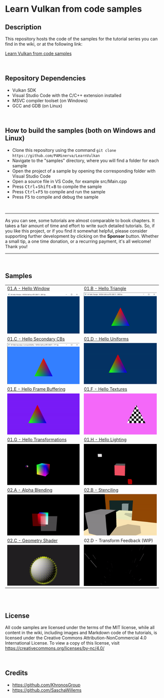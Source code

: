 # Learn Vulkan from code samples
## Description
This repository hosts the code of the samples for the tutorial series you can find in the wiki, or at the following link:<br />

[Learn Vulkan from code samples](https://paminerva.github.io/docs/LearnVulkan/LearnVulkan)

<br>

## Repository Dependencies

- Vulkan SDK
- Visual Studio Code with the C/C++ extension installed
- MSVC compiler toolset (on Windows)
- GCC and GDB (on Linux)

<br>

## How to build the samples (both on Windows and Linux)

- Clone this repository using the command ```git clone https://github.com/PAMinerva/LearnVulkan```
- Navigate to the "samples" directory, where you will find a folder for each sample
- Open the project of a sample by opening the corresponding folder with Visual Studio Code
- Open a source file in VS Code, for example src/Main.cpp
- Press <kbd>Ctrl</kbd>+<kbd>Shift</kbd>+<kbd>B</kbd> to compile the sample
- Press <kbd>Ctrl</kbd>+<kbd>F5</kbd> to compile and run the sample
- Press <kbd>F5</kbd> to compile and debug the sample

<br>

***
As you can see, some tutorials are almost comparable to book chapters. It takes a fair amount of time and effort to write such detailed tutorials. So, if you like this project, or if you find it somewhat helpful, please consider supporting further development by clicking on the **Sponsor** button. Whether a small tip, a one time donation, or a recurring payment, it's all welcome! Thank you! <br>
***

<br>

## Samples

<table>
 <tr>
  <td><a href="https://github.com/PAMinerva/LearnVulkan/tree/master/samples/01A-VkHelloWindow">01.A - Hello Window</a></td>
  <td><a href="https://github.com/PAMinerva/LearnVulkan/tree/master/samples/01B-VkHelloTriangle">01.B - Hello Triangle</a></td>
 </tr>
 <tr>
  <td><img src="images/vkHelloWindow.png"></td>
  <td><img src="images/VKHelloTriangle.png"></td>
 </tr>
 <tr>
  <td><a href="https://github.com/PAMinerva/LearnVulkan/tree/master/samples/01C-VkHelloSCBs">01.C - Hello Secondary CBs</a></td>
  <td><a href="https://github.com/PAMinerva/LearnVulkan/tree/master/samples/01D-VkHelloUniforms">01.D - Hello Uniforms</a></td>
  <!-- <td> </td>  -->
 </tr>
  <tr>
  <td><img src="images/VKHelloSCBs.png"></td>
  <td><img src="images/VKHelloUniforms.gif"></td>
  <!-- <td> </td>  -->
 </tr>
 <td><a href="https://github.com/PAMinerva/LearnVulkan/tree/master/samples/01E-VkHelloFrameBuffering">01.E - Hello Frame Buffering</a></td>
  <td><a href="https://github.com/PAMinerva/LearnVulkan/tree/master/samples/01F-VkHelloTextures">01.F - Hello Textures</a></td>
  <!-- <td> </td>  -->
 </tr>
  <tr>
  <td><img src="images/vkHelloFrameBuffering.gif"></td>
  <td><img src="images/VKHelloTextures.gif"></td>
  <!-- <td> </td>  -->
 </tr>
  <tr>
  <td><a href="https://github.com/PAMinerva/LearnVulkan/tree/master/samples/01G-VkHelloTransformations">01.G - Hello Transformations</a></td>
  <td><a href="https://github.com/PAMinerva/LearnVulkan/tree/master/samples/01H-VkHelloLighting">01.H - Hello Lighting</a>&nbsp;&nbsp;&nbsp;&nbsp;&nbsp;&nbsp;&nbsp;&nbsp;&nbsp;&nbsp;&nbsp;&nbsp;&nbsp;&nbsp;&nbsp;</td>
  <!-- <td> </td>  -->
 </tr>
  <tr>
  <td><img src="images/vkHelloTransformations.gif"></td>
  <td><img src="images/vkHelloLighting.gif"></td>
  <!-- <td> </td>  -->
 </tr>
 <tr>
  <td><a href="https://github.com/PAMinerva/LearnVulkan/tree/master/samples/02A-VkAlphaBlending">02.A - Alpha Blending</a></td>
  <td><a href="https://github.com/PAMinerva/LearnVulkan/tree/master/samples/02B-VkStenciling">02.B - Stenciling</a></td>
  <!-- <td> </td>  -->
 </tr>
 <tr>
  <td><img src="images/vkAlphaBlending.gif"></td>
  <td><img src="images/vkStenciling.gif"></td>
  <!-- <td> </td>  -->
 </tr>
  <tr>
  <td><a href="https://github.com/PAMinerva/LearnVulkan/tree/master/samples/02C-VkGeometryShader">02.C - Geometry Shader</a></td>
  <td>02.D - Transform Feedback (WIP)</td>
  <!-- <td> </td>  -->
 </tr>
 <tr>
  <td><img src="images/vkGeometryShader.gif"></td>
  <td><img src="images/vkTransformFeedback.gif"></td>
  <!-- <td> </td>  -->
 </tr>
</table>

<br>

<br>

## License
All code samples are licensed under the terms of the MIT license, while all content in the wiki, including images and Markdown code of the tutorials, is licensed under the Creative Commons Attribution-NonCommercial 4.0 International License. To view a copy of this license, visit https://creativecommons.org/licenses/by-nc/4.0/

<br>

## Credits
* https://github.com/KhronosGroup <br />
* https://github.com/SaschaWillems
